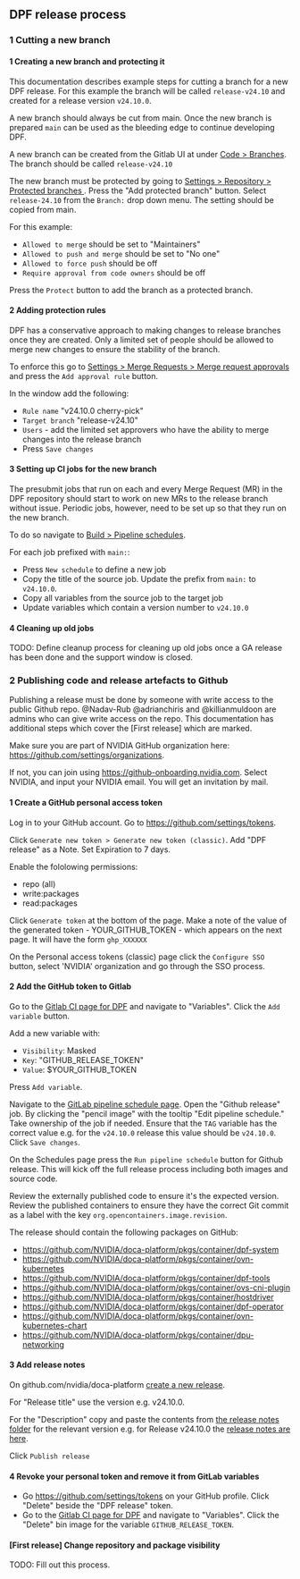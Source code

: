 ## DPF release process

### 1 Cutting a new branch

#### 1 Creating a new branch and protecting it
This documentation describes example steps for cutting a branch for a new DPF release. For this example the branch will be called `release-v24.10` and created for a release version `v24.10.0`.

A new branch should always be cut from main. Once the new branch is prepared `main` can be used as the bleeding edge to continue developing DPF.

A new branch can be created from the Gitlab UI at under [Code > Branches](https://gitlab-master.nvidia.com/doca-platform-foundation/doca-platform-foundation/-/branches). The branch should be called `release-v24.10`

The new branch must be protected by going to [Settings > Repository > Protected branches ](https://gitlab-master.nvidia.com/doca-platform-foundation/doca-platform-foundation/-/settings/repository). Press the "Add protected branch" button. Select `release-24.10` from the `Branch:` drop down menu. The setting should be copied from main. 

For this example:
- `Allowed to merge` should be set to "Maintainers"
- `Allowed to push and merge` should be set to "No one"
- `Allowed to force push` should be off
- `Require approval from code owners` should be off

Press the `Protect` button to add the branch as a protected branch.

#### 2 Adding protection rules

DPF has a conservative approach to making changes to release branches once they are created. Only a limited set of people should be allowed to merge new changes to ensure the stability of the branch.

To enforce this go to [Settings > Merge Requests > Merge request approvals](https://gitlab-master.nvidia.com/doca-platform-foundation/doca-platform-foundation/-/settings/merge_requests) and press the `Add approval rule` button. 

In the window add the following:

- `Rule name` "v24.10.0 cherry-pick"
- `Target branch` "release-v24.10"
- `Users` - add the limited set approvers who have the ability to merge changes into the release branch
- Press `Save changes`

#### 3 Setting up CI jobs for the new branch

The presubmit jobs that run on each and every Merge Request (MR) in the DPF repository should start to work on new MRs to the release branch without issue. Periodic jobs, however, need to be set up so that they run on the new branch.

To do so navigate to [Build > Pipeline schedules](https://gitlab-master.nvidia.com/doca-platform-foundation/doca-platform-foundation/-/pipeline_schedules).

For each job prefixed with `main:`:
- Press `New schedule` to define a new job
- Copy the title of the source job. Update the prefix from `main:` to `v24.10.0`.
- Copy all variables from the source job to the target job
- Update variables which contain a version number to `v24.10.0`


#### 4 Cleaning up old jobs

TODO: Define cleanup process for cleaning up old jobs once a GA release has been done and the support window is closed.


### 2 Publishing code and release artefacts to Github

Publishing a release must be done by someone with write access to the public Github repo. @Nadav-Rub @adrianchiris and @killianmuldoon are admins who can give write access on the repo.
This documentation has additional steps which cover the [First release] which are marked.

Make sure you are part of NVIDIA GitHub organization here: https://github.com/settings/organizations.

If not, you can join using https://github-onboarding.nvidia.com.
Select NVIDIA, and input your NVIDIA email. You will get an invitation by mail.

#### 1 Create a GitHub personal access token

Log in to your GitHub account. Go to https://github.com/settings/tokens.

Click `Generate new token > Generate new token (classic)`. Add "DPF release" as a Note. Set Expiration to 7 days.

Enable the fololowing permissions:
- repo (all)
- write:packages
- read:packages

Click `Generate token` at the bottom of the page. Make a note of the value of the generated token - YOUR_GITHUB_TOKEN - which appears on the next page. It will have the form `ghp_XXXXXX`

On the Personal access tokens (classic) page click the `Configure SSO` button, select 'NVIDIA' organization and go through the SSO process.

#### 2 Add the GitHub token to Gitlab

Go to the [Gitlab CI page for DPF](https://gitlab-master.nvidia.com/doca-platform-foundation/doca-platform-foundation/-/settings/ci_cd) and navigate to "Variables". Click the `Add variable` button. 

Add a new variable with:

- `Visibility`: Masked
- `Key`: "GITHUB_RELEASE_TOKEN"
- `Value`: $YOUR_GITHUB_TOKEN

Press `Add variable`.

Navigate to the [GitLab pipeline schedule page](https://gitlab-master.nvidia.com/doca-platform-foundation/doca-platform-foundation/-/pipeline_schedules). Open the "Github release" job. By clicking the "pencil image" with the tooltip "Edit pipeline schedule." Take ownership of the job if needed. Ensure that the `TAG` variable has the correct value e.g. for the `v24.10.0` release this value should be `v24.10.0`. Click `Save changes`.

On the Schedules page press the `Run pipeline schedule` button for Github release. This will kick off the full release process including both images and source code.

Review the externally published code to ensure it's the expected version. Review the published containers to ensure they have the correct Git commit as a label with the key `org.opencontainers.image.revision`.

The release should contain the following packages on GitHub:
- https://github.com/NVIDIA/doca-platform/pkgs/container/dpf-system
- https://github.com/NVIDIA/doca-platform/pkgs/container/ovn-kubernetes
- https://github.com/NVIDIA/doca-platform/pkgs/container/dpf-tools
- https://github.com/NVIDIA/doca-platform/pkgs/container/ovs-cni-plugin
- https://github.com/NVIDIA/doca-platform/pkgs/container/hostdriver
- https://github.com/NVIDIA/doca-platform/pkgs/container/dpf-operator
- https://github.com/NVIDIA/doca-platform/pkgs/container/ovn-kubernetes-chart
- https://github.com/NVIDIA/doca-platform/pkgs/container/dpu-networking

#### 3 Add release notes

On github.com/nvidia/doca-platform [create a new release](https://github.com/NVIDIA/doca-platform/releases/new).

For "Release title" use the version e.g. v24.10.0.

For the "Description" copy and paste the contents from [the release notes folder](./../release-notes) for the relevant version e.g. for Release v24.10.0 the [release notes are here](./../release-notes/v24.10.0.md).

Click `Publish release`

#### 4 Revoke your personal token and remove it from GitLab variables

- Go https://github.com/settings/tokens on your GitHub profile. Click "Delete" beside the "DPF release" token.
- Go to the [Gitlab CI page for DPF](https://gitlab-master.nvidia.com/doca-platform-foundation/doca-platform-foundation/-/settings/ci_cd) and navigate to "Variables". Click the "Delete" bin image for the variable `GITHUB_RELEASE_TOKEN`. 

#### [First release] Change repository and package visibility

TODO: Fill out this process.

